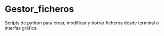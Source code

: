 # Gestor_ficheros
Scripts de python para crear, modificar y borrar ficheros desde terminal o interfaz gráfica
